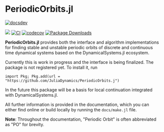 # PeriodicOrbits.jl

[![docsdev](https://img.shields.io/badge/docs-dev-lightblue.svg)](https://juliadynamics.github.io/PeriodicOrbits.jl/dev/)
<!-- [![docsstable](https://img.shields.io/badge/docs-stable-blue.svg)](https://juliadynamics.github.io/DynamicalSystemsDocs.jl/periodicorbits/stable/) -->
[![](https://img.shields.io/badge/DOI-10.1007%2F978--3--030--91032--7-purple)](https://link.springer.com/book/10.1007/978-3-030-91032-7)
[![CI](https://github.com/JuliaDynamics/PeriodicOrbits.jl/workflows/CI/badge.svg)](https://github.com/JuliaDynamics/PeriodicOrbits.jl/actions?query=workflow%3ACI)
[![codecov](https://codecov.io/gh/JuliaDynamics/PeriodicOrbits.jl/branch/main/graph/badge.svg)](https://codecov.io/gh/JuliaDynamics/PeriodicOrbits.jl)
[![Package Downloads](https://shields.io/endpoint?url=https://pkgs.genieframework.com/api/v1/badge/PeriodicOrbits)](https://pkgs.genieframework.com?packages=PeriodicOrbits)

**PeriodicOrbits.jl** provides both the interface and algorithm implementations for finding stable and unstable periodic orbits of discrete and continuous time dynamical systems based on the DynamicalSystems.jl ecosystem.

Currently this is work in progress and the interface is being finalized. The package is not registered yet. To install it, run
```
import Pkg; Pkg.add(url = "https://github.com/JuliaDynamics/PeriodicOrbits.j")
```

In the future this package will be a basis for local continuation integrated with DynamicalSystems.jl.

All further information is provided in the documentation, which you can either find online or build locally by running the `docs/make.jl` file.

**Note**: Throughout the documentation, "Periodic Orbit" is often abbreviated as "PO" for brevity.
